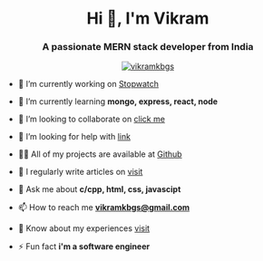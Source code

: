 <h1 align="center">Hi 👋, I'm Vikram</h1>
<h3 align="center">A passionate MERN stack developer from India</h3>

<p align="center"> <a href="https://github.com/ryo-ma/github-profile-trophy"><img src="https://github-profile-trophy.vercel.app/?username=vikramkbgs" alt="vikramkbgs" /></a> </p>

- 🔭 I’m currently working on [Stopwatch](https://vikramkbgs.github.io/Stopwatch/)

- 🌱 I’m currently learning **mongo, express, react, node**

- 👯 I’m looking to collaborate on [click me](https://github.com/vikramkbgs/Tarang-Music-Player)

- 🤝 I’m looking for help with [link](#)

- 👨‍💻 All of my projects are available at [Github](https://github.com/vikramkbgs/)

- 📝 I regularly write articles on [visit](https://github.com/vikramkbgs/codingNInja/blob/main/README.md)

- 💬 Ask me about **c/cpp, html, css, javascipt**

- 📫 How to reach me **vikramkbgs@gmail.com**

- 📄 Know about my experiences [visit](https://linkedin.com/in/vikramkbgs)

- ⚡ Fun fact **i'm a software engineer**



